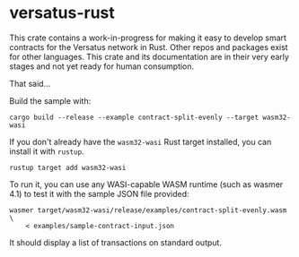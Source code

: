 # versatus-rust

This crate contains a work-in-progress for making it easy to develop smart contracts for the Versatus network in Rust. Other repos and packages exist for other languages. This crate and its documentation are in their very early stages and not yet ready for human consumption.

That said...

Build the sample with:

```
cargo build --release --example contract-split-evenly --target wasm32-wasi
```

If you don't already have the `wasm32-wasi` Rust target installed, you can install it with `rustup`.

```
rustup target add wasm32-wasi
```

To run it, you can use any WASI-capable WASM runtime (such as wasmer 4.1) to test it with the sample JSON file provided:

```
wasmer target/wasm32-wasi/release/examples/contract-split-evenly.wasm \
    < examples/sample-contract-input.json
```

It should display a list of transactions on standard output.

